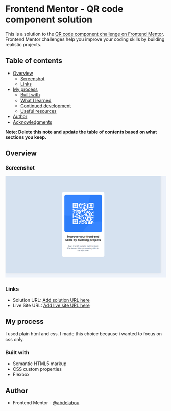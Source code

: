 # Frontend Mentor - QR code component solution

This is a solution to the [QR code component challenge on Frontend Mentor](https://www.frontendmentor.io/challenges/qr-code-component-iux_sIO_H). Frontend Mentor challenges help you improve your coding skills by building realistic projects.

## Table of contents

- [Overview](#overview)
  - [Screenshot](#screenshot)
  - [Links](#links)
- [My process](#my-process)
  - [Built with](#built-with)
  - [What I learned](#what-i-learned)
  - [Continued development](#continued-development)
  - [Useful resources](#useful-resources)
- [Author](#author)
- [Acknowledgments](#acknowledgments)

**Note: Delete this note and update the table of contents based on what sections you keep.**

## Overview

### Screenshot

![](./images/image-qr-code-1280x800.png)

### Links

- Solution URL: [Add solution URL here](https://github.com/abdelabou/frontend-mentor-qr-code)
- Live Site URL: [Add live site URL here](https://abdelabou.github.io/frontend-mentor-qr-code/)

## My process

I used plain html and css. I made this choice because i wanted to focus on css only.

### Built with

- Semantic HTML5 markup
- CSS custom properties
- Flexbox

## Author

- Frontend Mentor - [@abdelabou](https://www.frontendmentor.io/profile/abdelabou)
